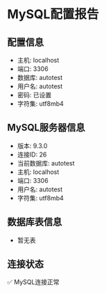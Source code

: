 # MySQL配置报告

## 配置信息
- 主机: localhost
- 端口: 3306
- 数据库: autotest
- 用户名: autotest
- 密码: 已设置
- 字符集: utf8mb4

## MySQL服务器信息
- 版本: 9.3.0
- 连接ID: 26
- 当前数据库: autotest
- 主机: localhost
- 端口: 3306
- 用户名: autotest
- 字符集: utf8mb4

## 数据库表信息
- 暂无表

## 连接状态
✅ MySQL连接正常